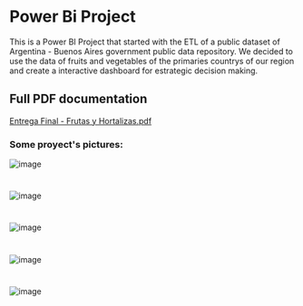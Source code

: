# Power Bi Project
This is a Power BI Project that started with the ETL of a public dataset of Argentina - Buenos Aires government public data repository.
We decided to use the data of fruits and vegetables of the primaries countrys of our region and create a interactive dashboard for estrategic decision making. 
## Full PDF documentation 
[Entrega Final - Frutas y Hortalizas.pdf](https://github.com/Faabrisgro/PowerBi_project/files/10564501/Entrega.Final.-.Frutas.y.Hortalizas.pdf)
### Some proyect's pictures:
![image](https://user-images.githubusercontent.com/117785876/216225304-dd350c20-8b53-40ad-b880-9011b39fdefd.png)
# 
![image](https://user-images.githubusercontent.com/117785876/216225353-f6116d5d-b139-4e85-a0e9-47c6c2e60fa2.png)
#
![image](https://user-images.githubusercontent.com/117785876/216225401-bd6a057a-7ad3-4ae8-abbb-95c45bb864f8.png)
#
![image](https://user-images.githubusercontent.com/117785876/216225455-1d860d0e-55d4-4698-b8f8-007e34efd01a.png)
#
![image](https://user-images.githubusercontent.com/117785876/216225496-35b5b3ad-bade-4368-b0b0-f87ab42bd1a8.png)
